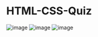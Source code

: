 # HTML-CSS-Quiz
![image](https://github.com/VERIFIED-git/HTML-CSS-Quiz/assets/123449884/a0901e4a-4fa4-4670-89c2-98492dd07ad2)
![image](https://github.com/VERIFIED-git/HTML-CSS-Quiz/assets/123449884/ceab6102-f98c-45fd-b93a-9d57de5ed5c9)
![image](https://github.com/VERIFIED-git/HTML-CSS-Quiz/assets/123449884/31bad85e-b6d0-4e00-ae31-a22167c87d6f)
